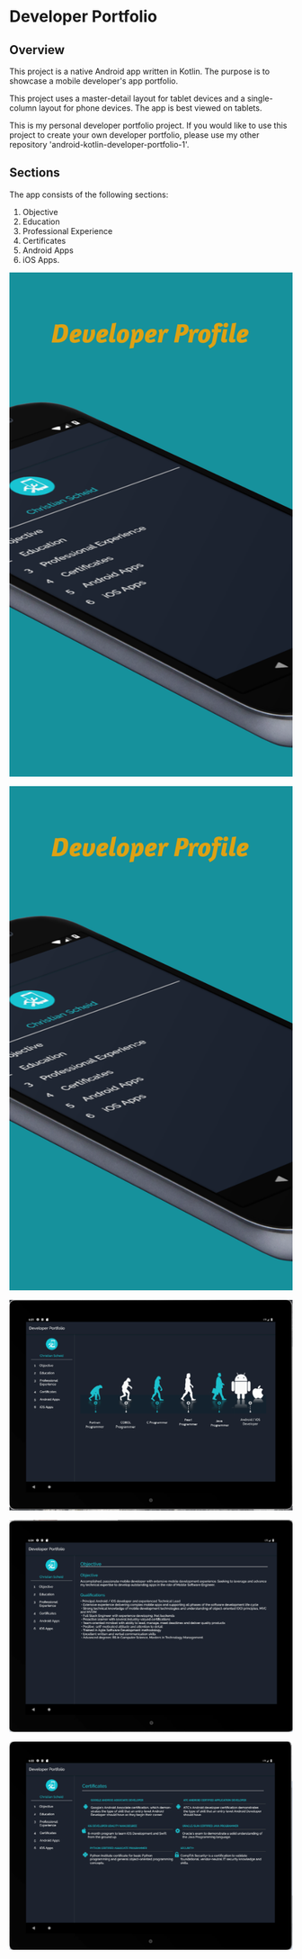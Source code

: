 # Developer Portfolio 

## Overview
This project is a native Android app written in Kotlin. The purpose is to showcase a mobile developer's app portfolio. 

This project uses a master-detail layout for tablet devices and a single-column layout for phone devices. The app is best viewed on tablets.

This is my personal developer portfolio project. If you would like to use this project to create your own developer portfolio, please use my other repository 'android-kotlin-developer-portfolio-1'.


## Sections
The app consists of the following sections:
1. Objective
2. Education
3. Professional Experience
4. Certificates
5. Android Apps
6. iOS Apps.

![Phone Main Menu](screenshots/phone-screenshot-1.png?raw=true "Phone Main Menu")

![Phone Certificates](screenshots/phone-screenshot-1.png?raw=true "Phone Certificates")

![Tablet Main Menu](screenshots/screenshot-1.png?raw=true "Main Menu")

![Tablet Objective](screenshots/screenshot-2.png?raw=true "Objective")

![Tablet Certificates](screenshots/screenshot-3.png?raw=true "Certificates")